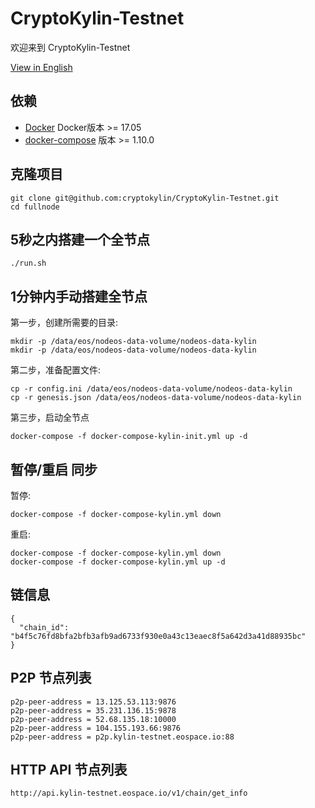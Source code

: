 # CryptoKylin-Testnet

欢迎来到 CryptoKylin-Testnet

[View in English](README.md)

## 依赖

- [Docker](https://docs.docker.com) Docker版本 >= 17.05
- [docker-compose](https://docs.docker.com/compose/) 版本 >= 1.10.0

## 克隆项目

```
git clone git@github.com:cryptokylin/CryptoKylin-Testnet.git
cd fullnode
```

## 5秒之内搭建一个全节点

```
./run.sh
```

## 1分钟内手动搭建全节点

第一步，创建所需要的目录:

```
mkdir -p /data/eos/nodeos-data-volume/nodeos-data-kylin
mkdir -p /data/eos/nodeos-data-volume/nodeos-data-kylin
```

第二步，准备配置文件:

```
cp -r config.ini /data/eos/nodeos-data-volume/nodeos-data-kylin
cp -r genesis.json /data/eos/nodeos-data-volume/nodeos-data-kylin
```

第三步，启动全节点

```
docker-compose -f docker-compose-kylin-init.yml up -d
```

## 暂停/重启 同步

暂停:

```
docker-compose -f docker-compose-kylin.yml down
```

重启:

```
docker-compose -f docker-compose-kylin.yml down
docker-compose -f docker-compose-kylin.yml up -d
```
## 链信息

```
{
  "chain_id": "b4f5c76fd8bfa2bfb3afb9ad6733f930e0a43c13eaec8f5a642d3a41d88935bc"
}
```

## P2P 节点列表

```
p2p-peer-address = 13.125.53.113:9876
p2p-peer-address = 35.231.136.15:9878
p2p-peer-address = 52.68.135.18:10000
p2p-peer-address = 104.155.193.66:9876
p2p-peer-address = p2p.kylin-testnet.eospace.io:88
```

## HTTP API 节点列表

```
http://api.kylin-testnet.eospace.io/v1/chain/get_info
```